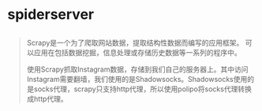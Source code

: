 # spiderserver
## 
> Scrapy是一个为了爬取网站数据，提取结构性数据而编写的应用框架。 可以应用在包括数据挖掘，信息处理或存储历史数据等一系列的程序中。
> 
> 使用Scrapy抓取Instagram数据，存储到我们自己的服务器上。其中访问Instagram需要翻墙，我们使用的是Shadowsocks。Shadowsocks使用的是socks代理，scrapy只支持http代理，所以使用polipo将socks代理转换成http代理。
